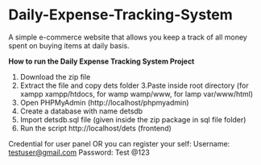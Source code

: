 # Daily-Expense-Tracking-System
A simple e-commerce website that allows you keep a track of all money spent on buying items at daily basis.


**How to run the Daily Expense Tracking System Project**

1. Download the zip file
2. Extract the file and copy dets folder
3.Paste inside root directory (for xampp xampp/htdocs, for wamp wamp/www, for lamp var/www/html)
4. Open PHPMyAdmin (http://localhost/phpmyadmin)
5. Create a database with name detsdb
6. Import detsdb.sql file (given inside the zip package in sql file folder)
7. Run the script http://localhost/dets (frontend)

Credential for user panel OR you can register your self:
Username: testuser@gmail.com
Password: Test @123
